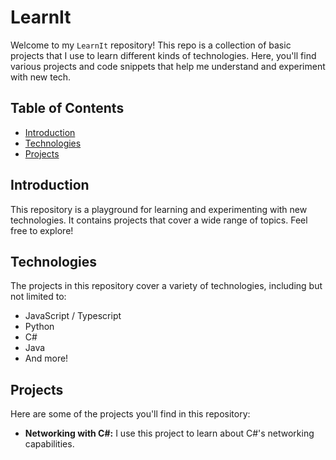 # LearnIt

Welcome to my `LearnIt` repository! This repo is a collection of basic projects that I use to learn different kinds of technologies. Here, you'll find various projects and code snippets that help me understand and experiment with new tech.

## Table of Contents

- [Introduction](#introduction)
- [Technologies](#technologies)
- [Projects](#projects)

## Introduction

This repository is a playground for learning and experimenting with new technologies. It contains projects that cover a wide range of topics. Feel free to explore!

## Technologies

The projects in this repository cover a variety of technologies, including but not limited to:

- JavaScript / Typescript
- Python
- C#
- Java
- And more!

## Projects

Here are some of the projects you'll find in this repository:

- **Networking with C#:** I use this project to learn about C#'s networking capabilities.
